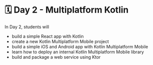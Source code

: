# 🗓 Day 2 - Multiplatform Kotlin
In Day 2, students will
- build a simple React app with Kotlin
- create a new Kotlin Multiplatform Mobile project
- build a simple iOS and Android app with Kotlin Multiplatform Mobile
- learn how to deploy an internal Kotlin Multiplatform Mobile library
- build and package a web service using Ktor